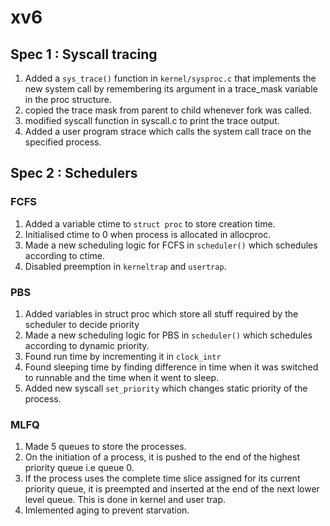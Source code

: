 # xv6
## Spec 1 : Syscall tracing
1. Added a `sys_trace()` function in `kernel/sysproc.c` that implements the new system call by remembering its argument in a trace_mask variable in the proc structure.
2. copied the trace mask from parent to child whenever fork was called.
3. modified syscall function in syscall.c to print the trace output.
4. Added a user program strace which calls the system call trace on the specified process.

## Spec 2 : Schedulers
### FCFS
1. Added a variable ctime to `struct proc` to store creation time.
2. Initialised ctime to 0 when process is allocated in allocproc.
3. Made a new scheduling logic for FCFS in `scheduler()` which schedules according to ctime.
4. Disabled preemption in `kerneltrap` and `usertrap`.

### PBS
1. Added variables in struct proc which store all stuff required by the scheduler to decide priority
2. Made a new scheduling logic for PBS in `scheduler()` which schedules according to dynamic priority.
3. Found run time by incrementing it in `clock_intr`
4. Found sleeping time by finding difference in time when it was switched to runnable and the time when it went to sleep.
5. Added new syscall `set_priority` which changes static priority of the process.

### MLFQ
1. Made 5 queues to store the processes.
2. On the initiation of a process, it is pushed to the end of the highest priority queue i.e queue 0.
3. If the process uses the complete time slice assigned for its current priority queue, it is preempted and inserted at the end of the next lower level queue. This is done in kernel and user trap.
4. Imlemented aging to prevent starvation.